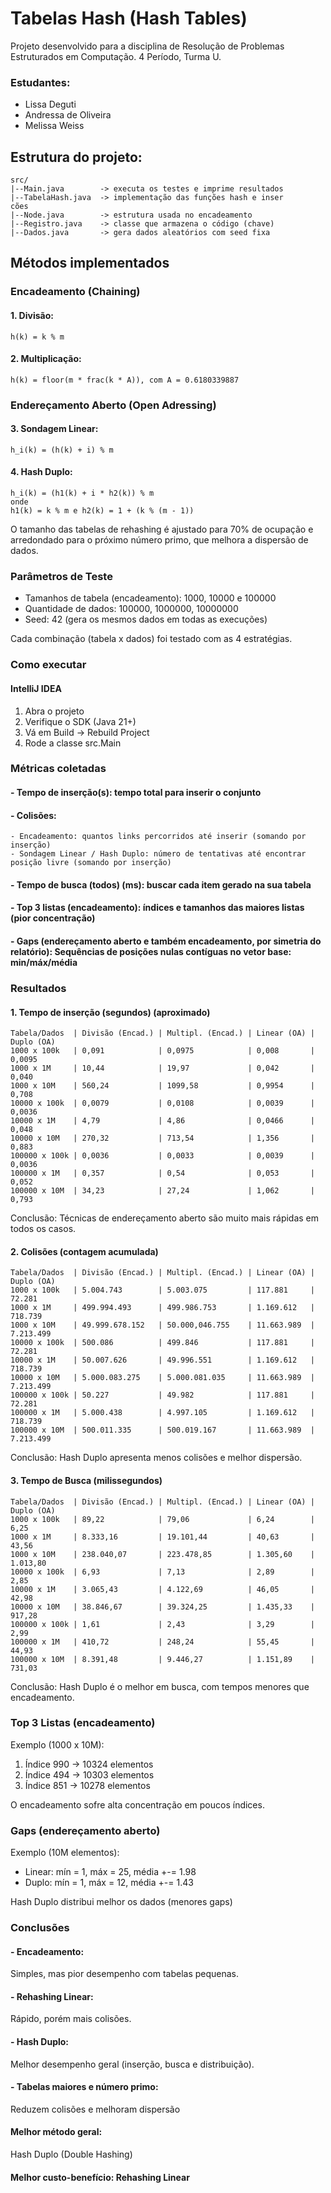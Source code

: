 # Tabelas Hash (Hash Tables)

Projeto desenvolvido para a disciplina de Resolução de Problemas Estruturados em Computação. 4 Período, Turma U.

### Estudantes:
- Lissa Deguti
- Andressa de Oliveira
- Melissa Weiss

## Estrutura do projeto:
```
src/
|--Main.java        -> executa os testes e imprime resultados
|--TabelaHash.java  -> implementação das funções hash e inser
cões
|--Node.java        -> estrutura usada no encadeamento
|--Registro.java    -> classe que armazena o código (chave)
|--Dados.java       -> gera dados aleatórios com seed fixa
```

## Métodos implementados
### Encadeamento (Chaining)
#### 1. Divisão:
```
h(k) = k % m
```
#### 2. Multiplicação:
```
h(k) = floor(m * frac(k * A)), com A = 0.6180339887
```
### Endereçamento Aberto (Open Adressing)
#### 3. Sondagem Linear:
```
h_i(k) = (h(k) + i) % m
```
#### 4. Hash Duplo:
```
h_i(k) = (h1(k) + i * h2(k)) % m
onde
h1(k) = k % m e h2(k) = 1 + (k % (m - 1))
```
O tamanho das tabelas de rehashing é ajustado para 70% de ocupação e arredondado para o próximo número primo, que melhora a dispersão de dados.

### Parâmetros de Teste
- Tamanhos de tabela (encadeamento): 1000, 10000 e 100000
- Quantidade de dados: 100000, 1000000, 10000000
- Seed: 42 (gera os mesmos dados em todas as execuções)

Cada combinação (tabela x dados) foi testado com as 4 estratégias.

### Como executar
#### IntelliJ IDEA
1. Abra o projeto
2. Verifique o SDK (Java 21+)
3. Vá em Build -> Rebuild Project
4. Rode a classe src.Main

### Métricas coletadas
#### - Tempo de inserção(s): tempo total para inserir o conjunto
#### - Colisões:
    - Encadeamento: quantos links percorridos até inserir (somando por inserção) 
    - Sondagem Linear / Hash Duplo: número de tentativas até encontrar posição livre (somando por inserção)
#### - Tempo de busca (todos) (ms): buscar cada item gerado na sua tabela
#### - Top 3 listas (encadeamento): índices e tamanhos das maiores listas (pior concentração)
#### - Gaps (endereçamento aberto e também encadeamento, por simetria do relatório): Sequências de posições nulas contíguas no vetor base: min/máx/média

### Resultados
#### 1. Tempo de inserção (segundos) (aproximado)
```
Tabela/Dados  | Divisão (Encad.) | Multipl. (Encad.) | Linear (OA) | Duplo (OA)
1000 x 100k   | 0,091            | 0,0975            | 0,008       | 0,0095
1000 x 1M     | 10,44            | 19,97             | 0,042       | 0,040
1000 x 10M    | 560,24           | 1099,58           | 0,9954      | 0,708
10000 x 100k  | 0,0079           | 0,0108            | 0,0039      | 0,0036
10000 x 1M    | 4,79             | 4,86              | 0,0466      | 0,048
10000 x 10M   | 270,32           | 713,54            | 1,356       | 0,883
100000 x 100k | 0,0036           | 0,0033            | 0,0039      | 0,0036
100000 x 1M   | 0,357            | 0,54              | 0,053       | 0,052
100000 x 10M  | 34,23            | 27,24             | 1,062       | 0,793
```
Conclusão: Técnicas de endereçamento aberto são muito mais rápidas em todos os casos.

#### 2. Colisões (contagem acumulada)
```
Tabela/Dados  | Divisão (Encad.) | Multipl. (Encad.) | Linear (OA) | Duplo (OA)
1000 x 100k   | 5.004.743        | 5.003.075         | 117.881     | 72.281
1000 x 1M     | 499.994.493      | 499.986.753       | 1.169.612   | 718.739
1000 x 10M    | 49.999.678.152   | 50.000,046.755    | 11.663.989  | 7.213.499
10000 x 100k  | 500.086          | 499.846           | 117.881     | 72.281
10000 x 1M    | 50.007.626       | 49.996.551        | 1.169.612   | 718.739
10000 x 10M   | 5.000.083.275    | 5.000.081.035     | 11.663.989  | 7.213.499
100000 x 100k | 50.227           | 49.982            | 117.881     | 72.281
100000 x 1M   | 5.000.438        | 4.997.105         | 1.169.612   | 718.739
100000 x 10M  | 500.011.335      | 500.019.167       | 11.663.989  | 7.213.499
```
Conclusão: Hash Duplo apresenta menos colisões e melhor dispersão.

#### 3. Tempo de Busca (milissegundos)
```
Tabela/Dados  | Divisão (Encad.) | Multipl. (Encad.) | Linear (OA) | Duplo (OA)
1000 x 100k   | 89,22            | 79,06             | 6,24        | 6,25
1000 x 1M     | 8.333,16         | 19.101,44         | 40,63       | 43,56
1000 x 10M    | 238.040,07       | 223.478,85        | 1.305,60    | 1.013,80
10000 x 100k  | 6,93             | 7,13              | 2,89        | 2,85
10000 x 1M    | 3.065,43         | 4.122,69          | 46,05       | 42,98
10000 x 10M   | 38.846,67        | 39.324,25         | 1.435,33    | 917,28
100000 x 100k | 1,61             | 2,43              | 3,29        | 2,99
100000 x 1M   | 410,72           | 248,24            | 55,45       | 44,93
100000 x 10M  | 8.391,48         | 9.446,27          | 1.151,89    | 731,03
```
Conclusão: Hash Duplo é o melhor em busca, com tempos menores que encadeamento.

### Top 3 Listas (encadeamento)
Exemplo (1000 x 10M):
1. Índice 990 -> 10324 elementos
2. Índice 494 -> 10303 elementos
3. Índice 851 -> 10278 elementos

O encadeamento sofre alta concentração em poucos índices.

### Gaps (endereçamento aberto)
Exemplo (10M elementos):
- Linear: mín = 1, máx = 25, média +-= 1.98
- Duplo: mín = 1, máx = 12, média +-= 1.43

Hash Duplo distribui melhor os dados (menores gaps)

### Conclusões
#### - Encadeamento:
Simples, mas pior desempenho com tabelas pequenas.
#### - Rehashing Linear:
Rápido, porém mais colisões.
#### - Hash Duplo:
Melhor desempenho geral (inserção, busca e distribuição).
#### - Tabelas maiores e número primo:
Reduzem colisões e melhoram dispersão

#### Melhor método geral:
Hash Duplo (Double Hashing)
#### Melhor custo-benefício: Rehashing Linear